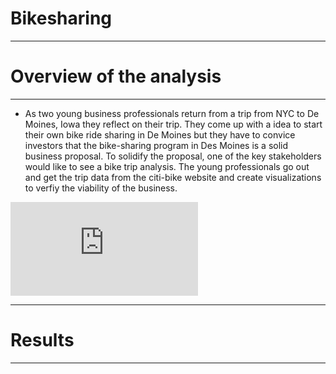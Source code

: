 # **Bikesharing**

---------------------------------

# **Overview of the analysis**

---------------------------------

-  As two young business professionals return from a trip from NYC to De Moines, Iowa they reflect on their trip.  They come up with a idea to start their own bike ride sharing in De Moines but they have to convice investors that the bike-sharing program in Des Moines is a solid business proposal.  To solidify the proposal, one of the key stakeholders would like to see a bike trip analysis.  The young professionals go out and get the trip data from the citi-bike website and create visualizations to verfiy the viability of the business.

![Citi-Bike Data](https://s3.amazonaws.com/tripdata/index.html)

---------------------------------

# **Results**

---------------------------------

